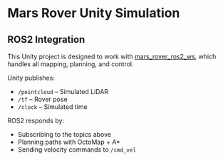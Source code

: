# Mars Rover Unity Simulation

## ROS2 Integration

This Unity project is designed to work with [mars_rover_ros2_ws](https://github.com/Maxwell44772029/mars_rover_ros2_ws), which handles all mapping, planning, and control.

Unity publishes:

- `/pointcloud` – Simulated LiDAR
- `/tf` – Rover pose
- `/clock` – Simulated time

ROS2 responds by:

- Subscribing to the topics above
- Planning paths with OctoMap + A*
- Sending velocity commands to `/cmd_vel`

